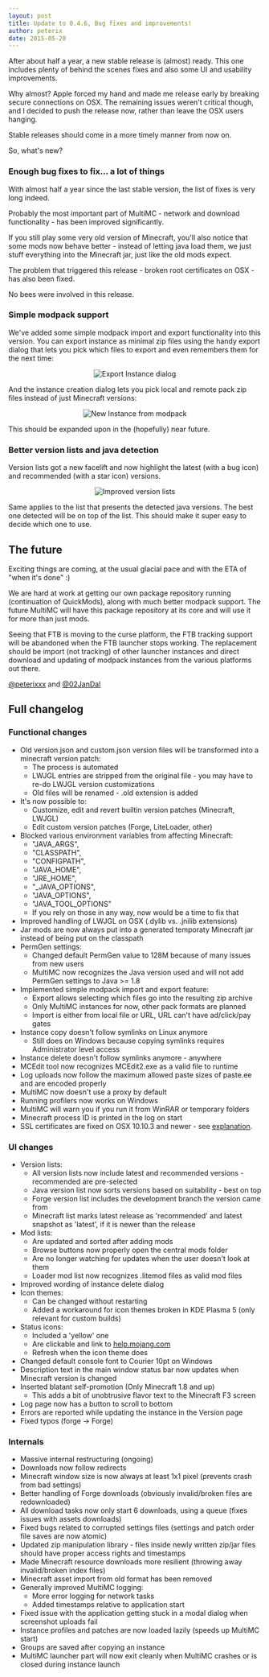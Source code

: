 ```yaml
---
layout: post
title: Update to 0.4.6, Bug fixes and improvements!
author: peterix
date: 2015-05-20
---
```


After about half a year, a new stable release is (almost) ready. This one includes plenty of behind the scenes fixes and also some UI and usability improvements.

Why almost? Apple forced my hand and made me release early by breaking secure connections on OSX. The remaining issues weren't critical though, and I decided to push the release now, rather than leave the OSX users hanging.

Stable releases should come in a more timely manner from now on.

So, what's new?

### Enough bug fixes to fix... a lot of things

With almost half a year since the last stable version, the list of fixes is very long indeed.

Probably the most important part of MultiMC - network and download functionality - has been improved significantly.

If you still play some very old version of Minecraft, you'll also notice that some mods now behave better - instead of letting java load them, we just stuff everything into the Minecraft jar, just like the old mods expect.

The problem that triggered this release - broken root certificates on OSX - has also been fixed.

No bees were involved in this release.

### Simple modpack support

We've added some simple modpack import and export functionality into this version. You can export instance as minimal zip files using the handy export dialog that lets you pick which files to export and even remembers them for the next time:

<p align="center">
  <img src="/images/export1.png" alt="Export Instance dialog"/>
</p>

And the instance creation dialog lets you pick local and remote pack zip files instead of just Minecraft versions:

<p align="center">
  <img src="/images/import1.png" alt="New Instance from modpack"/>
</p>

This should be expanded upon in the (hopefully) near future.

### Better version lists and java detection

Version lists got a new facelift and now highlight the latest (with a bug icon) and recommended (with a star icon) versions.

<p align="center">
  <img src="/images/version_lists1.png" alt="Improved version lists"/>
</p>

Same applies to the list that presents the detected java versions. The best one detected will be on top of the list. This should make it super easy to decide which one to use.

## The future

Exciting things are coming, at the usual glacial pace and with the ETA of "when it's done" :)

We are hard at work at getting our own package repository running (continuation of QuickMods), along with much better modpack support. The future MultiMC will have this package repository at its core and will use it for more than just mods.

Seeing that FTB is moving to the curse platform, the FTB tracking support will be abandoned when the FTB launcher stops working. The replacement should be import (not tracking) of other launcher instances and direct download and updating of modpack instances from the various platforms out there.

[@peterixxx](https://twitter.com/peterixxx) and [@02JanDal](https://twitter.com/02JanDal)

## Full changelog

### Functional changes
- Old version.json and custom.json version files will be transformed into a minecraft version patch:
  - The process is automated
  - LWJGL entries are stripped from the original file - you may have to re-do LWJGL version customizations
  - Old files will be renamed - .old extension is added
- It's now possible to:
  - Customize, edit and revert builtin version patches (Minecraft, LWJGL)
  - Edit custom version patches (Forge, LiteLoader, other)
- Blocked various environment variables from affecting Minecraft:
  - "JAVA_ARGS",
  - "CLASSPATH",
  - "CONFIGPATH",
  - "JAVA_HOME",
  - "JRE_HOME",
  - "_JAVA_OPTIONS",
  - "JAVA_OPTIONS",
  - "JAVA_TOOL_OPTIONS"
  - If you rely on those in any way, now would be a time to fix that
- Improved handling of LWJGL on OSX (.dylib vs. .jnilib extensions)
- Jar mods are now always put into a generated temporaty Minecraft jar instead of being put on the classpath
- PermGen settings:
  - Changed default PermGen value to 128M because of many issues from new users
  - MultiMC now recognizes the Java version used and will not add PermGen settings to Java >= 1.8
- Implemented simple modpack import and export feature:
  - Export allows selecting which files go into the resulting zip archive
  - Only MultiMC instances for now, other pack formats are planned
  - Import is either from local file or URL, URL can't have ad/click/pay gates
- Instance copy doesn't follow symlinks on Linux anymore
  - Still does on Windows because copying symlinks requires Administrator level access
- Instance delete doesn't follow symlinks anymore - anywhere
- MCEdit tool now recognizes MCEdit2.exe as a valid file to runtime
- Log uploads now follow the maximum allowed paste sizes of paste.ee and are encoded properly
- MultiMC now doesn't use a proxy by default
- Running profilers now works on Windows
- MultiMC will warn you if you run it from WinRAR or temporary folders
- Minecraft process ID is printed in the log on start
- SSL certificates are fixed on OSX 10.10.3 and newer - see [explanation](http://www.infoworld.com/article/2911209/mac-os-x/yosemite-10103-breaks-some-applications-and-https-sites.html).

### UI changes
- Version lists:
  - All version lists now include latest and recommended versions - recommended are pre-selected
  - Java version list now sorts versions based on suitability - best on top
  - Forge version list includes the development branch the version came from
  - Minecraft list marks latest release as 'recommended' and latest snapshot as 'latest', if it is newer than the release
- Mod lists:
  - Are updated and sorted after adding mods
  - Browse buttons now properly open the central mods folder
  - Are no longer watching for updates when the user doesn't look at them
  - Loader mod list now recognizes .litemod files as valid mod files
- Improved wording of instance delete dialog
- Icon themes:
  - Can be changed without restarting
  - Added a workaround for icon themes broken in KDE Plasma 5 (only relevant for custom builds)
- Status icons:
  - Included a 'yellow' one
  - Are clickable and link to [help.mojang.com](https://help.mojang.com/)
  - Refresh when the icon theme does
- Changed default console font to Courier 10pt on Windows
- Description text in the main window status bar now updates when Minecraft version is changed
- Inserted blatant self-promotion (Only Minecraft 1.8 and up)
  - This adds a bit of unobtrusive flavor text to the Minecraft F3 screen
- Log page now has a button to scroll to bottom
- Errors are reported while updating the instance in the Version page
- Fixed typos (forge -> Forge)

### Internals
- Massive internal restructuring (ongoing)
- Downloads now follow redirects
- Minecraft window size is now always at least 1x1 pixel (prevents crash from bad settings)
- Better handling of Forge downloads (obviously invalid/broken files are redownloaded)
- All download tasks now only start 6 downloads, using a queue (fixes issues with assets downloads)
- Fixed bugs related to corrupted settings files (settings and patch order file saves are now atomic)
- Updated zip manipulation library - files inside newly written zip/jar files should have proper access rights and timestamps
- Made Minecraft resource downloads more resilient (throwing away invalid/broken index files)
- Minecraft asset import from old format has been removed
- Generally improved MultiMC logging:
  - More error logging for network tasks
  - Added timestamps relative to application start
- Fixed issue with the application getting stuck in a modal dialog when screenshot uploads fail
- Instance profiles and patches are now loaded lazily (speeds up MultiMC start)
- Groups are saved after copying an instance
- MultiMC launcher part will now exit cleanly when MultiMC crashes or is closed during instance launch
